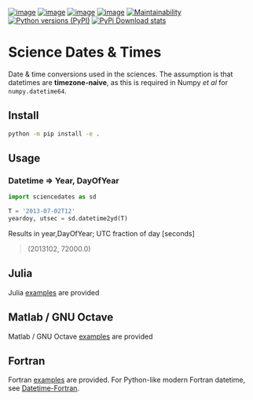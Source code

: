 [![image](https://zenodo.org/badge/81351748.svg)](https://zenodo.org/badge/latestdoi/81351748)
[![image](https://travis-ci.org/scivision/sciencedates.svg?branch=master)](https://travis-ci.org/scivision/sciencedates)
[![image](https://coveralls.io/repos/github/scivision/sciencedates/badge.svg?branch=master)](https://coveralls.io/github/scivision/sciencedates?branch=master)
[![image](https://ci.appveyor.com/api/projects/status/r6adn3fdvk1qcx4r?svg=true)](https://ci.appveyor.com/project/scivision/sciencedates)
[![Maintainability](https://api.codeclimate.com/v1/badges/47852e6e896d404d20a5/maintainability)](https://codeclimate.com/github/scivision/sciencedates/maintainability)
[![Python versions (PyPI)](https://img.shields.io/pypi/pyversions/sciencedates.svg)](https://pypi.python.org/pypi/sciencedates)
[![PyPi Download stats](http://pepy.tech/badge/sciencedates)](http://pepy.tech/project/sciencedates)

# Science Dates & Times

Date & time conversions used in the sciences. 
The assumption is that datetimes are **timezone-naive**, as this is required in Numpy *et al* for `numpy.datetime64`.


## Install

```sh
python -m pip install -e .
```

## Usage

### Datetime => Year, DayOfYear

```python
import sciencedates as sd

T = '2013-07-02T12'
yeardoy, utsec = sd.datetime2yd(T)
```

Results in year,DayOfYear; UTC fraction of day [seconds]

> (2013102, 72000.0)


## Julia

Julia [examples](./julia) are provided

## Matlab / GNU Octave

Matlab / GNU Octave [examples](./matlab) are provided

## Fortran

Fortran [examples](./fortran) are provided.
For Python-like modern Fortran datetime, see 
[Datetime-Fortran](https://github.com/wavebitscientific/datetime-fortran).
